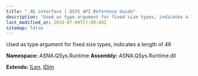 ```yaml
---
title: "_46 interface | QSYS API Reference Guide"
description: "Used as type argument for fixed size types, indicates a length of 46  "
last_modified_at: 2024-07-09T17:00:49Z
sitemap: false
---
```


Used as type argument for fixed size types, indicates a length of 46 

**Namespace:** ASNA.QSys.Runtime
**Assembly:** ASNA.QSys.Runtime.dll

**Extends:** [ILen](/reference/runtime/qsys-runtime/i-len.html), [IDim](/reference/runtime/qsys-runtime/i-dim.html)
<br>
<br>
